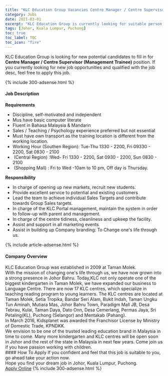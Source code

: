 ```yaml
---
title: "KLC Education Group Vacancies Centre Manager / Centre Supervisor (Management Trainee)" 
category: Jobs 
date: 2021-03-01 
excerpt: "KLC Education Group is currently looking for suitable person to fill in the Centre Manager / Centre Supervisor (Management Trainee) which based in Johor, Kuala Lumpur, Puchong" 
tags: [Johor, Kuala Lumpur, Puchong] 
toc: true 
toc_label: TOC 
toc_icon: "fire" 
--- 
```


<p>KLC Education Group is looking for new potential candidates to fill in for <b>Centre Manager / Centre Supervisor (Management Trainee)</b> position. If you currently looking for new job opportunities and qualified with the job desc, feel free to apply this job.
</p>{% include 300-adsense.html %} 
<div><div><h4>Job Description</h4></div><div><div><span><div><p><strong>Requirements</strong></p><ul><li>Discipline, self-motivated and independent</li><li>Mus have basic computer literate</li><li>Fluent in Bahasa Malaysia &amp; Mandarin</li><li>Sales / Teaching / Psychology experience preferred but not essential</li><li>Must have own transport as the training location is different from the working location.</li><li>Working Hour (Southen Region): Tue-Thu 1330 - 2200, Fri 09330 - 2200, Sat 0830 - 2100</li><li>&#160;(Central Region) :Wed- Fri 1330 - 2200, Sat 0930 - 2200, Sun 0830 - 2100&#160;</li><li>&#160;(Shopping Mall) :&#160;Fri to Wed -10am to 10 pm, Off day is Thursday.</li></ul><p><strong>Responsibility</strong></p><ul><li>In charge of opening up new markets, recruit new students.</li><li>Provide excellent service to potential and existing customers</li><li>Lead the team to achieve individual Sales Targets and contribute towards Group Sales targets.</li><li>In charge of the KLC Portal management, maintain the system in order to follow-up with parent and management.</li><li>In charge of the centre tidiness, cleanliness and upkeep the facility.</li><li>Assist and support in all marketing events</li><li>Assist in building up Company branding: To Change one's life through us.</li></ul></div></span></div></div></div> 
{% include article-adsense.html %} 
<div><div><h4>Company Overview</h4></div><div><div><span><div><div>
<div>
<div>KLC Education Group was established in 2009 at Taman Molek.&#160;</div>
<div>
<div>With the mission of changing one's life through us, we have now grown into a strong presence in Johor Bahru. Today,KLC not only operate one of the biggest kindergarten in Taman Molek, we have expanded our business to Language Centre. There are now 17 KLC centres, which specialize in teaching reading program to young learners. The KLC centres are located at Taman Molek, Setia Tropika, Bandar Seri Alam, Bukit Indah, Taman Ungku Tun Aminah, Mutiara Mas, Johor Bahru Town, Paradigm Mall JB, Desa Tebrau, Kulai, Taman Daya, Dato Onn, Desa Cemerlang, Permas Jaya, Sri Petaling(KL), Puchong (Selangor) and Mentakab (Pahang).</div>
</div>
<div>
<div>In March 2016, Kidsplanet was awarded the Franchisor License by Ministry of Domestic Trade, KPNDKK.&#160;</div>
</div>
<div>We envision to be one of the trusted leading education brand in Malaysia in time to come.&#160;Many more kindergarten and KLC centres will be open soon in Johor and the rest of the state in Malaysia in next few years. Come join us if you have passion working with children.&#160;</div>
</div>
</div></div></span></div></div></div> 
#### How To Apply 
If you confident and feel that this job is suitable to you, go ahead take your action now. <br/> 
Hope you find your dream job in Johor, Kuala Lumpur, Puchong. <br/> 
<a href="https://www.jobstreet.com.my/en/job/centre-manager-centre-supervisor-management-trainee-4493397?jobId=jobstreet-my-job-4493397&" class="btn btn--info" target="_blank" rel="nofollow noopenner">Apply Online</a> 
{% include 300-adsense.html %} 
